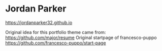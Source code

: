 # Jordan Parker

https://jordanparker32.github.io

Original idea for this portfolio theme came from: https://github.com/major/resume
Original startpage of francesco-puppo https://github.com/francesco-puppo/start-page
